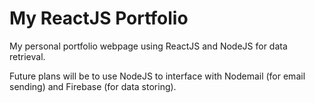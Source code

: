 # My ReactJS Portfolio
My personal portfolio webpage using ReactJS and NodeJS for data retrieval.

Future plans will be to use NodeJS to interface with Nodemail (for email sending) and Firebase (for data storing).
